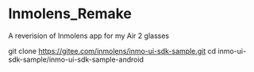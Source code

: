 # Inmolens_Remake
A reverision of Inmolens app for my Air 2 glasses

git clone https://gitee.com/inmolens/inmo-ui-sdk-sample.git
cd inmo-ui-sdk-sample/inmo-ui-sdk-sample-android
